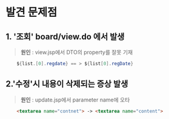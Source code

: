 # 발견 문제점
## 1. '조회'  board/view.do 에서 발생
>**원인** : view.jsp에서 DTO의 property를 잘못 기재

```java
    ${list.[0].regdate} == > ${list[0].regDate}
```
## 2.'수정'시 내용이 삭제되는 증상 발생

> **원인** : update.jsp에서 parameter name에 오타

```html
    <textarea name="contnet"> -> <textarea name="content">
```



